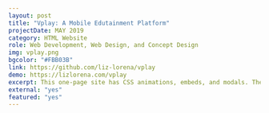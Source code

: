 ```yaml
---
layout: post
title: "Vplay: A Mobile Edutainment Platform"
projectDate: MAY 2019
category: HTML Website
role: Web Development, Web Design, and Concept Design
img: vplay.png
bgcolor: "#FBB03B"
link: https://github.com/liz-lorena/vplay
demo: https://lizlorena.com/vplay
excerpt: This one-page site has CSS animations, embeds, and modals. The conceptual product was an educational augmented reality gaming platform for young children with a physical toy subscription box component. I also helped create app flowcharts and some game designs.
external: "yes"
featured: "yes"
---
```

